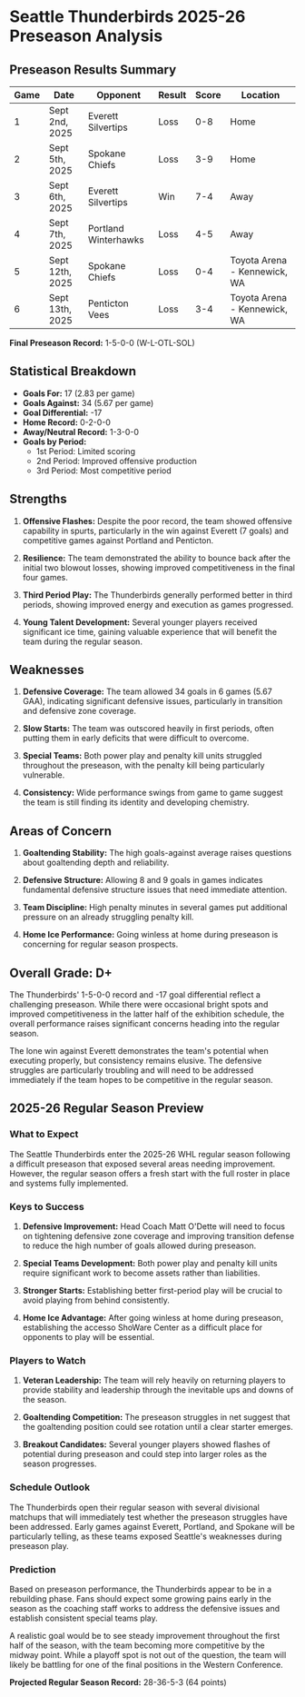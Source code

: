 # Seattle Thunderbirds 2025-26 Preseason Analysis

## Preseason Results Summary

| Game | Date | Opponent | Result | Score | Location |
|------|------|----------|--------|-------|----------|
| 1 | Sept 2nd, 2025 | Everett Silvertips | Loss | 0-8 | Home |
| 2 | Sept 5th, 2025 | Spokane Chiefs | Loss | 3-9 | Home |
| 3 | Sept 6th, 2025 | Everett Silvertips | Win | 7-4 | Away |
| 4 | Sept 7th, 2025 | Portland Winterhawks | Loss | 4-5 | Away |
| 5 | Sept 12th, 2025 | Spokane Chiefs | Loss | 0-4 | Toyota Arena - Kennewick, WA |
| 6 | Sept 13th, 2025 | Penticton Vees | Loss | 3-4 | Toyota Arena - Kennewick, WA |

**Final Preseason Record:** 1-5-0-0 (W-L-OTL-SOL)

## Statistical Breakdown

- **Goals For:** 17 (2.83 per game)
- **Goals Against:** 34 (5.67 per game)
- **Goal Differential:** -17
- **Home Record:** 0-2-0-0
- **Away/Neutral Record:** 1-3-0-0
- **Goals by Period:**
  - 1st Period: Limited scoring
  - 2nd Period: Improved offensive production
  - 3rd Period: Most competitive period

## Strengths

1. **Offensive Flashes:** Despite the poor record, the team showed offensive capability in spurts, particularly in the win against Everett (7 goals) and competitive games against Portland and Penticton.

2. **Resilience:** The team demonstrated the ability to bounce back after the initial two blowout losses, showing improved competitiveness in the final four games.

3. **Third Period Play:** The Thunderbirds generally performed better in third periods, showing improved energy and execution as games progressed.

4. **Young Talent Development:** Several younger players received significant ice time, gaining valuable experience that will benefit the team during the regular season.

## Weaknesses

1. **Defensive Coverage:** The team allowed 34 goals in 6 games (5.67 GAA), indicating significant defensive issues, particularly in transition and defensive zone coverage.

2. **Slow Starts:** The team was outscored heavily in first periods, often putting them in early deficits that were difficult to overcome.

3. **Special Teams:** Both power play and penalty kill units struggled throughout the preseason, with the penalty kill being particularly vulnerable.

4. **Consistency:** Wide performance swings from game to game suggest the team is still finding its identity and developing chemistry.

## Areas of Concern

1. **Goaltending Stability:** The high goals-against average raises questions about goaltending depth and reliability.

2. **Defensive Structure:** Allowing 8 and 9 goals in games indicates fundamental defensive structure issues that need immediate attention.

3. **Team Discipline:** High penalty minutes in several games put additional pressure on an already struggling penalty kill.

4. **Home Ice Performance:** Going winless at home during preseason is concerning for regular season prospects.

## Overall Grade: D+

The Thunderbirds' 1-5-0-0 record and -17 goal differential reflect a challenging preseason. While there were occasional bright spots and improved competitiveness in the latter half of the exhibition schedule, the overall performance raises significant concerns heading into the regular season.

The lone win against Everett demonstrates the team's potential when executing properly, but consistency remains elusive. The defensive struggles are particularly troubling and will need to be addressed immediately if the team hopes to be competitive in the regular season.

## 2025-26 Regular Season Preview

### What to Expect

The Seattle Thunderbirds enter the 2025-26 WHL regular season following a difficult preseason that exposed several areas needing improvement. However, the regular season offers a fresh start with the full roster in place and systems fully implemented.

### Keys to Success

1. **Defensive Improvement:** Head Coach Matt O'Dette will need to focus on tightening defensive zone coverage and improving transition defense to reduce the high number of goals allowed during preseason.

2. **Special Teams Development:** Both power play and penalty kill units require significant work to become assets rather than liabilities.

3. **Stronger Starts:** Establishing better first-period play will be crucial to avoid playing from behind consistently.

4. **Home Ice Advantage:** After going winless at home during preseason, establishing the accesso ShoWare Center as a difficult place for opponents to play will be essential.

### Players to Watch

1. **Veteran Leadership:** The team will rely heavily on returning players to provide stability and leadership through the inevitable ups and downs of the season.

2. **Goaltending Competition:** The preseason struggles in net suggest that the goaltending position could see rotation until a clear starter emerges.

3. **Breakout Candidates:** Several younger players showed flashes of potential during preseason and could step into larger roles as the season progresses.

### Schedule Outlook

The Thunderbirds open their regular season with several divisional matchups that will immediately test whether the preseason struggles have been addressed. Early games against Everett, Portland, and Spokane will be particularly telling, as these teams exposed Seattle's weaknesses during preseason play.

### Prediction

Based on preseason performance, the Thunderbirds appear to be in a rebuilding phase. Fans should expect some growing pains early in the season as the coaching staff works to address the defensive issues and establish consistent special teams play.

A realistic goal would be to see steady improvement throughout the first half of the season, with the team becoming more competitive by the midway point. While a playoff spot is not out of the question, the team will likely be battling for one of the final positions in the Western Conference.

**Projected Regular Season Record:** 28-36-5-3 (64 points)
